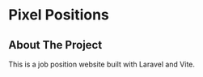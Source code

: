 # Pixel Positions

## About The Project

This is a job position website built with Laravel and Vite.
